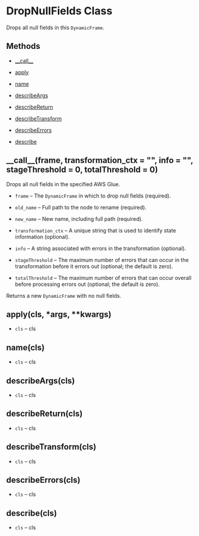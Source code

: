 # DropNullFields Class<a name="aws-glue-api-crawler-pyspark-transforms-DropNullFields"></a>

Drops all null fields in this `DynamicFrame`\.

## Methods<a name="aws-glue-api-crawler-pyspark-transforms-DropNullFields-_methods"></a>

+ [\_\_call\_\_](#aws-glue-api-crawler-pyspark-transforms-DropNullFields-__call__)

+ [apply](#aws-glue-api-crawler-pyspark-transforms-DropNullFields-apply)

+ [name](#aws-glue-api-crawler-pyspark-transforms-DropNullFields-name)

+ [describeArgs](#aws-glue-api-crawler-pyspark-transforms-DropNullFields-describeArgs)

+ [describeReturn](#aws-glue-api-crawler-pyspark-transforms-DropNullFields-describeReturn)

+ [describeTransform](#aws-glue-api-crawler-pyspark-transforms-DropNullFields-describeTransform)

+ [describeErrors](#aws-glue-api-crawler-pyspark-transforms-DropNullFields-describeErrors)

+ [describe](#aws-glue-api-crawler-pyspark-transforms-DropNullFields-describe)

## \_\_call\_\_\(frame, transformation\_ctx = "", info = "", stageThreshold = 0, totalThreshold = 0\)<a name="aws-glue-api-crawler-pyspark-transforms-DropNullFields-__call__"></a>

Drops all null fields in the specified AWS Glue\.

+ `frame` – The `DynamicFrame` in which to drop null fields \(required\)\.

+ `old_name` – Full path to the node to rename \(required\)\.

+ `new_name` – New name, including full path \(required\)\.

+ `transformation_ctx` – A unique string that is used to identify state information \(optional\)\.

+ `info` – A string associated with errors in the transformation \(optional\)\.

+ `stageThreshold` – The maximum number of errors that can occur in the transformation before it errors out \(optional; the default is zero\)\.

+ `totalThreshold` – The maximum number of errors that can occur overall before processing errors out \(optional; the default is zero\)\.

Returns a new `DynamicFrame` with no null fields\.

## apply\(cls, \*args, \*\*kwargs\)<a name="aws-glue-api-crawler-pyspark-transforms-DropNullFields-apply"></a>

+ `cls` – cls

## name\(cls\)<a name="aws-glue-api-crawler-pyspark-transforms-DropNullFields-name"></a>

+ `cls` – cls

## describeArgs\(cls\)<a name="aws-glue-api-crawler-pyspark-transforms-DropNullFields-describeArgs"></a>

+ `cls` – cls

## describeReturn\(cls\)<a name="aws-glue-api-crawler-pyspark-transforms-DropNullFields-describeReturn"></a>

+ `cls` – cls

## describeTransform\(cls\)<a name="aws-glue-api-crawler-pyspark-transforms-DropNullFields-describeTransform"></a>

+ `cls` – cls

## describeErrors\(cls\)<a name="aws-glue-api-crawler-pyspark-transforms-DropNullFields-describeErrors"></a>

+ `cls` – cls

## describe\(cls\)<a name="aws-glue-api-crawler-pyspark-transforms-DropNullFields-describe"></a>

+ `cls` – cls